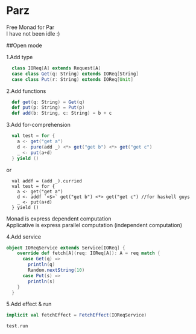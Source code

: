 # Parz
Free Monad for Par <br/>
I have not been idle :)

##Open mode

1.Add type

```scala
  class IOReq[A] extends Request[A]
  case class Get(q: String) extends IOReq[String]
  case class Put(r: String) extends IOReq[Unit]
```

2.Add functions

```scala
  def get(q: String) = Get(q)
  def put(p: String) = Put(p)
  def add(b: String, c: String) = b + c
```

3.Add for-comprehension <br/>

```scala
  val test = for {
    a <- get("get a")
    d <- pure(add _) <*> get("get b") <*> get("get c")
    _ <- put(a+d)
  } yield ()
```
or

```
  val addf = (add _).curried
  val test = for {
    a <- get("get a")
    d <- addf `<$>` get("get b") <*> get("get c") //for haskell guys
    _ <- put(a+d)
  } yield ()
```

Monad is express dependent computation <br/>
Applicative is express parallel computation (independent computation)<br/>

4.Add service

```scala
object IOReqService extends Service[IOReq] {
    override def fetch[A](req: IOReq[A]): A = req match {
      case Get(q) =>
        println(q)
        Random.nextString(10)
      case Put(s) =>
        println(s)
    }
  }

```

5.Add effect & run

```scala
implicit val fetchEffect = FetchEffect(IOReqService)

test.run
```